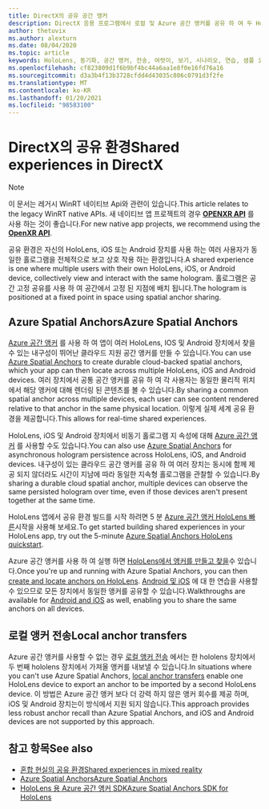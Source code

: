 ```yaml
---
title: DirectX의 공유 공간 앵커
description: DirectX 응용 프로그램에서 로컬 및 Azure 공간 앵커를 공유 하 여 두 HoloLens 장치를 동기화 하는 방법을 알아봅니다.
author: thetuvix
ms.author: alexturn
ms.date: 08/04/2020
ms.topic: article
keywords: HoloLens, 동기화, 공간 앵커, 전송, 여럿이, 보기, 시나리오, 연습, 샘플 코드, Azure, Azure 공간 앵커, 자신
ms.openlocfilehash: cf823809d1f6b9bf4bc44a6aa1e8f0e16fd76a16
ms.sourcegitcommit: d3a3b4f13b3728cfdd4d43035c806c0791d3f2fe
ms.translationtype: MT
ms.contentlocale: ko-KR
ms.lasthandoff: 01/20/2021
ms.locfileid: "98583100"
---
```

# <a name="shared-experiences-in-directx"></a><span data-ttu-id="bfe71-104">DirectX의 공유 환경</span><span class="sxs-lookup"><span data-stu-id="bfe71-104">Shared experiences in DirectX</span></span>

> [!NOTE]
> <span data-ttu-id="bfe71-105">이 문서는 레거시 WinRT 네이티브 Api와 관련이 있습니다.</span><span class="sxs-lookup"><span data-stu-id="bfe71-105">This article relates to the legacy WinRT native APIs.</span></span>  <span data-ttu-id="bfe71-106">새 네이티브 앱 프로젝트의 경우 **[OPENXR API](../native/openxr-getting-started.md)** 를 사용 하는 것이 좋습니다.</span><span class="sxs-lookup"><span data-stu-id="bfe71-106">For new native app projects, we recommend using the **[OpenXR API](../native/openxr-getting-started.md)**.</span></span>

<span data-ttu-id="bfe71-107">공유 환경은 자신의 HoloLens, iOS 또는 Android 장치를 사용 하는 여러 사용자가 동일한 홀로그램을 전체적으로 보고 상호 작용 하는 환경입니다.</span><span class="sxs-lookup"><span data-stu-id="bfe71-107">A shared experience is one where multiple users with their own HoloLens, iOS, or Android device, collectively view and interact with the same hologram.</span></span> <span data-ttu-id="bfe71-108">홀로그램은 공간 고정 공유를 사용 하 여 공간에서 고정 된 지점에 배치 됩니다.</span><span class="sxs-lookup"><span data-stu-id="bfe71-108">The hologram is positioned at a fixed point in space using spatial anchor sharing.</span></span>

## <a name="azure-spatial-anchors"></a><span data-ttu-id="bfe71-109">Azure Spatial Anchors</span><span class="sxs-lookup"><span data-stu-id="bfe71-109">Azure Spatial Anchors</span></span>

<span data-ttu-id="bfe71-110"><a href="/azure/spatial-anchors/overview" target="_blank">Azure 공간 앵커</a> 를 사용 하 여 앱이 여러 HoloLens, IOS 및 Android 장치에서 찾을 수 있는 내구성이 뛰어난 클라우드 지원 공간 앵커를 만들 수 있습니다.</span><span class="sxs-lookup"><span data-stu-id="bfe71-110">You can use <a href="/azure/spatial-anchors/overview" target="_blank">Azure Spatial Anchors</a> to create durable cloud-backed spatial anchors, which your app can then locate across multiple HoloLens, iOS and Android devices.</span></span>  <span data-ttu-id="bfe71-111">여러 장치에서 공통 공간 앵커를 공유 하 여 각 사용자는 동일한 물리적 위치에서 해당 앵커에 대해 렌더링 된 콘텐츠를 볼 수 있습니다.</span><span class="sxs-lookup"><span data-stu-id="bfe71-111">By sharing a common spatial anchor across multiple devices, each user can see content rendered relative to that anchor in the same physical location.</span></span>  <span data-ttu-id="bfe71-112">이렇게 실제 세계 공유 환경을 제공합니다.</span><span class="sxs-lookup"><span data-stu-id="bfe71-112">This allows for real-time shared experiences.</span></span>

<span data-ttu-id="bfe71-113">HoloLens, iOS 및 Android 장치에서 비동기 홀로그램 지 속성에 대해 <a href="/azure/spatial-anchors/overview" target="_blank">Azure 공간 앵커</a> 를 사용할 수도 있습니다.</span><span class="sxs-lookup"><span data-stu-id="bfe71-113">You can also use <a href="/azure/spatial-anchors/overview" target="_blank">Azure Spatial Anchors</a> for asynchronous hologram persistence across HoloLens, iOS, and Android devices.</span></span>  <span data-ttu-id="bfe71-114">내구성이 있는 클라우드 공간 앵커를 공유 하 여 여러 장치는 동시에 함께 제공 되지 않더라도 시간이 지남에 따라 동일한 지속형 홀로그램을 관찰할 수 있습니다.</span><span class="sxs-lookup"><span data-stu-id="bfe71-114">By sharing a durable cloud spatial anchor, multiple devices can observe the same persisted hologram over time, even if those devices aren't present together at the same time.</span></span>

<span data-ttu-id="bfe71-115">HoloLens 앱에서 공유 환경 빌드를 시작 하려면 5 분 <a href="/azure/spatial-anchors/quickstarts/get-started-hololens" target="_blank">Azure 공간 앵커 HoloLens 빠른</a>시작을 사용해 보세요.</span><span class="sxs-lookup"><span data-stu-id="bfe71-115">To get started building shared experiences in your HoloLens app, try out the 5-minute <a href="/azure/spatial-anchors/quickstarts/get-started-hololens" target="_blank">Azure Spatial Anchors HoloLens quickstart</a>.</span></span>

<span data-ttu-id="bfe71-116">Azure 공간 앵커를 사용 하 여 실행 하면 <a href="/azure/spatial-anchors/concepts/create-locate-anchors-cpp-winrt" target="_blank">HoloLens에서 앵커를 만들고 찾을</a>수 있습니다.</span><span class="sxs-lookup"><span data-stu-id="bfe71-116">Once you're up and running with Azure Spatial Anchors, you can then <a href="/azure/spatial-anchors/concepts/create-locate-anchors-cpp-winrt" target="_blank">create and locate anchors on HoloLens</a>.</span></span>  <span data-ttu-id="bfe71-117"><a href="/azure/spatial-anchors/create-locate-anchors-overview" target="_blank">Android 및 iOS</a> 에 대 한 연습을 사용할 수 있으므로 모든 장치에서 동일한 앵커를 공유할 수 있습니다.</span><span class="sxs-lookup"><span data-stu-id="bfe71-117">Walkthroughs are available for <a href="/azure/spatial-anchors/create-locate-anchors-overview" target="_blank">Android and iOS</a> as well, enabling you to share the same anchors on all devices.</span></span>

## <a name="local-anchor-transfers"></a><span data-ttu-id="bfe71-118">로컬 앵커 전송</span><span class="sxs-lookup"><span data-stu-id="bfe71-118">Local anchor transfers</span></span>

<span data-ttu-id="bfe71-119">Azure 공간 앵커를 사용할 수 없는 경우 [로컬 앵커 전송](../../out-of-scope/local-anchor-transfers-in-directx.md) 에서는 한 hololens 장치에서 두 번째 hololens 장치에서 가져올 앵커를 내보낼 수 있습니다.</span><span class="sxs-lookup"><span data-stu-id="bfe71-119">In situations where you can't use Azure Spatial Anchors, [local anchor transfers](../../out-of-scope/local-anchor-transfers-in-directx.md) enable one HoloLens device to export an anchor to be imported by a second HoloLens device.</span></span>  <span data-ttu-id="bfe71-120">이 방법은 Azure 공간 앵커 보다 더 강력 하지 않은 앵커 회수를 제공 하며, iOS 및 Android 장치는이 방식에서 지원 되지 않습니다.</span><span class="sxs-lookup"><span data-stu-id="bfe71-120">This approach provides less robust anchor recall than Azure Spatial Anchors, and iOS and Android devices are not supported by this approach.</span></span>

## <a name="see-also"></a><span data-ttu-id="bfe71-121">참고 항목</span><span class="sxs-lookup"><span data-stu-id="bfe71-121">See also</span></span>

* [<span data-ttu-id="bfe71-122">혼합 현실의 공유 환경</span><span class="sxs-lookup"><span data-stu-id="bfe71-122">Shared experiences in mixed reality</span></span>](shared-experiences-in-mixed-reality.md)
* <span data-ttu-id="bfe71-123"><a href="/azure/spatial-anchors" target="_blank">Azure Spatial Anchors</a></span><span class="sxs-lookup"><span data-stu-id="bfe71-123"><a href="/azure/spatial-anchors" target="_blank">Azure Spatial Anchors</a></span></span>
* <span data-ttu-id="bfe71-124"><a href="/cpp/api/spatial-anchors/winrt/" target="_blank">HoloLens 용 Azure 공간 앵커 SDK</a></span><span class="sxs-lookup"><span data-stu-id="bfe71-124"><a href="/cpp/api/spatial-anchors/winrt/" target="_blank">Azure Spatial Anchors SDK for HoloLens</a></span></span>